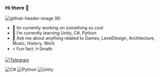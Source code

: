 ### Hi there 👋

![github-header-image (6)](https://github.com/MrPaganiniFeeD/MrPaganiniFeeD/assets/75575566/af11ceea-cb17-4212-989e-3f6387eed76f)

- 🔭 Im currently working on something so cool
- 🌱 I’m currently learning Unity, C#, Python
- 💬 Ask me about anything related to Games, LevelDesign, Architecture, Music, History, Work
- ⚡ Fun fact: I<3math


[![Telegram](https://img.shields.io/badge/Telegram-2CA5E0?style=for-the-badge&logo=telegram&logoColor=white)](https://t.me/mrpaganinifeed)

![C#](https://img.shields.io/badge/c%23-%23239120.svg?style=for-the-badge&logo=c-sharp&logoColor=white) 
![Python](https://img.shields.io/badge/python-3670A0?style=for-the-badge&logo=python&logoColor=ffdd54)
![Unity](https://img.shields.io/badge/unity-%23000000.svg?style=for-the-badge&logo=unity&logoColor=white)
